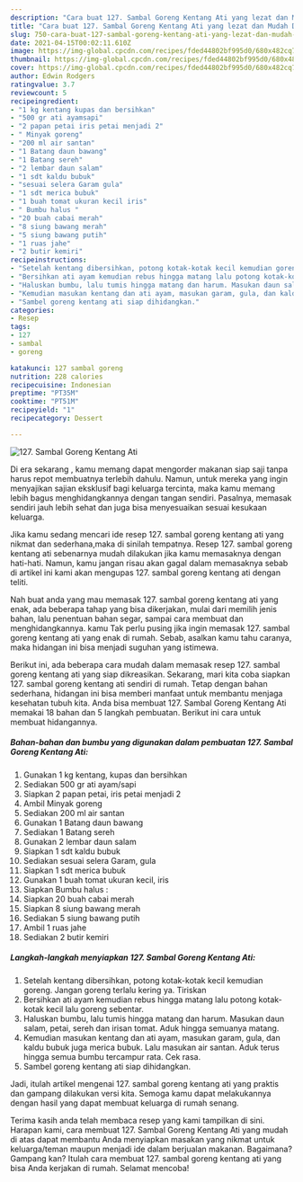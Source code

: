 ```yaml
---
description: "Cara buat 127. Sambal Goreng Kentang Ati yang lezat dan Mudah Dibuat"
title: "Cara buat 127. Sambal Goreng Kentang Ati yang lezat dan Mudah Dibuat"
slug: 750-cara-buat-127-sambal-goreng-kentang-ati-yang-lezat-dan-mudah-dibuat
date: 2021-04-15T00:02:11.610Z
image: https://img-global.cpcdn.com/recipes/fded44802bf995d0/680x482cq70/127-sambal-goreng-kentang-ati-foto-resep-utama.jpg
thumbnail: https://img-global.cpcdn.com/recipes/fded44802bf995d0/680x482cq70/127-sambal-goreng-kentang-ati-foto-resep-utama.jpg
cover: https://img-global.cpcdn.com/recipes/fded44802bf995d0/680x482cq70/127-sambal-goreng-kentang-ati-foto-resep-utama.jpg
author: Edwin Rodgers
ratingvalue: 3.7
reviewcount: 5
recipeingredient:
- "1 kg kentang kupas dan bersihkan"
- "500 gr ati ayamsapi"
- "2 papan petai iris petai menjadi 2"
- " Minyak goreng"
- "200 ml air santan"
- "1 Batang daun bawang"
- "1 Batang sereh"
- "2 lembar daun salam"
- "1 sdt kaldu bubuk"
- "sesuai selera Garam gula"
- "1 sdt merica bubuk"
- "1 buah tomat ukuran kecil iris"
- " Bumbu halus "
- "20 buah cabai merah"
- "8 siung bawang merah"
- "5 siung bawang putih"
- "1 ruas jahe"
- "2 butir kemiri"
recipeinstructions:
- "Setelah kentang dibersihkan, potong kotak-kotak kecil kemudian goreng. Jangan goreng terlalu kering ya. Tiriskan"
- "Bersihkan ati ayam kemudian rebus hingga matang lalu potong kotak-kotak kecil lalu goreng sebentar."
- "Haluskan bumbu, lalu tumis hingga matang dan harum. Masukan daun salam, petai, sereh dan irisan tomat. Aduk hingga semuanya matang."
- "Kemudian masukan kentang dan ati ayam, masukan garam, gula, dan kaldu bubuk juga merica bubuk. Lalu masukan air santan. Aduk terus hingga semua bumbu tercampur rata. Cek rasa."
- "Sambel goreng kentang ati siap dihidangkan."
categories:
- Resep
tags:
- 127
- sambal
- goreng

katakunci: 127 sambal goreng 
nutrition: 228 calories
recipecuisine: Indonesian
preptime: "PT35M"
cooktime: "PT51M"
recipeyield: "1"
recipecategory: Dessert

---
```



![127. Sambal Goreng Kentang Ati](https://img-global.cpcdn.com/recipes/fded44802bf995d0/680x482cq70/127-sambal-goreng-kentang-ati-foto-resep-utama.jpg)

Di era  sekarang , kamu memang dapat mengorder makanan siap saji tanpa harus repot membuatnya terlebih dahulu. Namun, untuk mereka yang ingin menyajikan sajian eksklusif bagi keluarga tercinta, maka kamu memang lebih bagus menghidangkannya dengan tangan sendiri. Pasalnya, memasak sendiri jauh lebih sehat dan juga bisa menyesuaikan sesuai kesukaan keluarga.

Jika kamu sedang mencari ide resep 127. sambal goreng kentang ati yang nikmat dan sederhana,maka di sinilah tempatnya. Resep 127. sambal goreng kentang ati  sebenarnya mudah dilakukan jika kamu memasaknya dengan hati-hati. Namun, kamu jangan risau akan gagal dalam memasaknya 
sebab di artikel ini kami akan mengupas 127. sambal goreng kentang ati dengan teliti.  



Nah buat anda yang mau memasak 127. sambal goreng kentang ati yang enak, ada beberapa tahap yang bisa dikerjakan, mulai dari memilih jenis bahan, lalu penentuan bahan segar, sampai cara membuat dan menghidangkannya. kamu Tak perlu pusing jika ingin memasak 127. sambal goreng kentang ati yang enak di rumah. Sebab, asalkan kamu  tahu caranya, maka hidangan ini bisa menjadi suguhan yang istimewa.

Berikut ini, ada beberapa cara mudah dalam memasak resep 127. sambal goreng kentang ati yang siap dikreasikan. Sekarang, mari kita coba siapkan 127. sambal goreng kentang ati sendiri di rumah. Tetap dengan bahan sederhana, hidangan ini bisa memberi manfaat untuk membantu menjaga kesehatan tubuh kita. Anda bisa membuat 127. Sambal Goreng Kentang Ati memakai 18 bahan dan 5 langkah pembuatan. Berikut ini cara untuk membuat hidangannya.

<!--inarticleads1-->

##### Bahan-bahan dan bumbu yang digunakan dalam pembuatan 127. Sambal Goreng Kentang Ati:

1. Gunakan 1 kg kentang, kupas dan bersihkan
1. Sediakan 500 gr ati ayam/sapi
1. Siapkan 2 papan petai, iris petai menjadi 2
1. Ambil  Minyak goreng
1. Sediakan 200 ml air santan
1. Gunakan 1 Batang daun bawang
1. Sediakan 1 Batang sereh
1. Gunakan 2 lembar daun salam
1. Siapkan 1 sdt kaldu bubuk
1. Sediakan sesuai selera Garam, gula
1. Siapkan 1 sdt merica bubuk
1. Gunakan 1 buah tomat ukuran kecil, iris
1. Siapkan  Bumbu halus :
1. Siapkan 20 buah cabai merah
1. Siapkan 8 siung bawang merah
1. Sediakan 5 siung bawang putih
1. Ambil 1 ruas jahe
1. Sediakan 2 butir kemiri




<!--inarticleads2-->

##### Langkah-langkah menyiapkan 127. Sambal Goreng Kentang Ati:

1. Setelah kentang dibersihkan, potong kotak-kotak kecil kemudian goreng. Jangan goreng terlalu kering ya. Tiriskan
1. Bersihkan ati ayam kemudian rebus hingga matang lalu potong kotak-kotak kecil lalu goreng sebentar.
1. Haluskan bumbu, lalu tumis hingga matang dan harum. Masukan daun salam, petai, sereh dan irisan tomat. Aduk hingga semuanya matang.
1. Kemudian masukan kentang dan ati ayam, masukan garam, gula, dan kaldu bubuk juga merica bubuk. Lalu masukan air santan. Aduk terus hingga semua bumbu tercampur rata. Cek rasa.
1. Sambel goreng kentang ati siap dihidangkan.




Jadi, itulah artikel mengenai  127. sambal goreng kentang ati  yang praktis dan gampang dilakukan versi kita. Semoga kamu dapat melakukannya dengan hasil yang dapat membuat keluarga di rumah senang. 

Terima kasih anda telah membaca resep yang kami tampilkan di sini. Harapan kami, cara membuat  127. Sambal Goreng Kentang Ati yang mudah di atas dapat membantu Anda menyiapkan masakan yang nikmat untuk keluarga/teman maupun menjadi ide dalam berjualan makanan. Bagaimana? Gampang kan? Itulah cara membuat 127. sambal goreng kentang ati yang bisa Anda kerjakan di rumah. Selamat mencoba!

